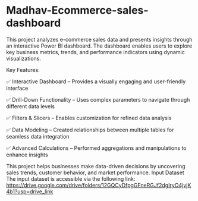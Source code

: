# Madhav-Ecommerce-sales-dashboard
This project analyzes e-commerce sales data and presents insights through an interactive Power BI dashboard. The dashboard enables users to explore key business metrics, trends, and performance indicators using dynamic visualizations.


Key Features:

✅ Interactive Dashboard – Provides a visually engaging and user-friendly interface

✅ Drill-Down Functionality – Uses complex parameters to navigate through different data levels

✅ Filters & Slicers – Enables customization for refined data analysis

✅ Data Modeling – Created relationships between multiple tables for seamless data integration

✅ Advanced Calculations – Performed aggregations and manipulations to enhance insights


This project helps businesses make data-driven decisions by uncovering sales trends, customer behavior, and market performance. 
Input Dataset The input dataset is accessible via the following link:
https://drive.google.com/drive/folders/12GQCyDfpgGFneRGJf2dgIryO4jvjK4b1?usp=drive_link
